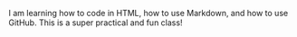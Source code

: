 I am learning how to code in HTML, how to use Markdown, and how to use GitHub. This is a super practical and fun class!
